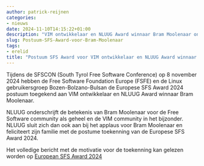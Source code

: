 ```yaml
---
author: patrick-reijnen
categories:
- nieuws
date: 2024-11-10T14:15:22+01:00
description: "VIM ontwikkelaar en NLUUG Award winnaar Bram Moolenaar ontvangt postuum SFS Award"
slug: Postuum-SFS-Award-voor-Bram-Moolenaar
tags:
- erelid
title: "Postuum SFS Award voor VIM ontwikkelaar en NLUUG Award winnaar Bram Moolenaar"
---
```


Tijdens de SFSCON (South Tyrol Free Software Conference) op 8 november 2024 hebben de Free Software Foundation Europe (FSFE) en de Linux gebruikersgroep Bozen-Bolzano-Bulsan de Europese SFS Award 2024 postuum toegekend aan VIM ontwikkelaar en NLUUG Award winnaar Bram Moolenaar.

NLUUG onderschrijft de betekenis van Bram Moolenaar voor de Free Software community als geheel en de VIM community in het bijzonder. NLUUG sluit zich dan ook aan bij het applaus voor Bram Moolenaar en feliciteert zijn familie met de postume toekenning van de Europese SFS Award 2024.

Het volledige bericht met de motivatie voor de toekenning kan gelezen worden op [European SFS Award 2024](https://www.sfscon.it/awards/european-sfs-award-2024/)

